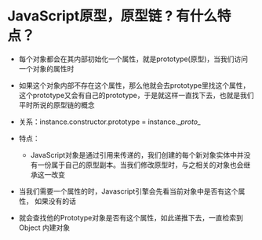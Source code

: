 # JavaScript原型，原型链 ? 有什么特点？

- 每个对象都会在其内部初始化一个属性，就是prototype(原型)，当我们访问一个对象的属性时

- 如果这个对象内部不存在这个属性，那么他就会去prototype里找这个属性，这个prototype又会有自己的prototype，于是就这样一直找下去，也就是我们平时所说的原型链的概念

- 关系：instance.constructor.prototype = instance.\__proto\__

- 特点：
    - JavaScript对象是通过引用来传递的，我们创建的每个新对象实体中并没有一份属于自己的原型副本。当我们修改原型时，与之相关的对象也会继承这一改变

- 当我们需要一个属性的时，Javascript引擎会先看当前对象中是否有这个属性， 如果没有的话

- 就会查找他的Prototype对象是否有这个属性，如此递推下去，一直检索到 Object 内建对象
